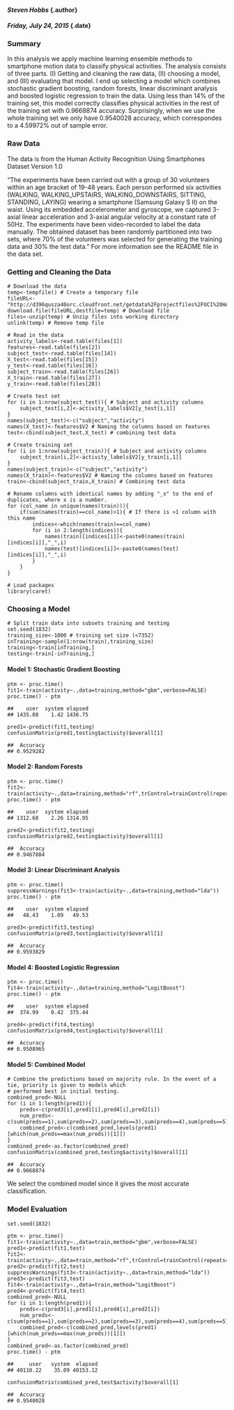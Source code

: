 #### *Steven Hobbs* {.author}

#### *Friday, July 24, 2015* {.date}

### Summary

In this analysis we apply machine learning ensemble methods to
smartphone motion data to classify physical activities. The analysis
consists of three parts. (I) Getting and cleaning the raw data, (II)
choosing a model, and (III) evaluating that model. I end up selecting a
model which combines stochastic gradient boosting, random forests,
linear discriminant analysis and boosted logistic regression to train
the data. Using less than 14% of the training set, this model correctly
classifies physical activities in the rest of the training set with
0.9668874 accuracy. Surprisingly, when we use the whole training set we
only have 0.9540028 accuracy, which correspondes to a 4.59972% out of
sample error.

### Raw Data

The data is from the Human Activity Recognition Using Smartphones
Dataset Version 1.0

“The experiments have been carried out with a group of 30 volunteers
within an age bracket of 19-48 years. Each person performed six
activities (WALKING, WALKING\_UPSTAIRS, WALKING\_DOWNSTAIRS, SITTING,
STANDING, LAYING) wearing a smartphone (Samsung Galaxy S II) on the
waist. Using its embedded accelerometer and gyroscope, we captured
3-axial linear acceleration and 3-axial angular velocity at a constant
rate of 50Hz. The experiments have been video-recorded to label the data
manually. The obtained dataset has been randomly partitioned into two
sets, where 70% of the volunteers was selected for generating the
training data and 30% the test data.” For more information see the
README file in the data set.

### Getting and Cleaning the Data

``` {.r}
# Download the data
temp<-tempfile() # Create a temporary file
fileURL<-"http://d396qusza40orc.cloudfront.net/getdata%2Fprojectfiles%2FUCI%20HAR%20Dataset.zip"
download.file(fileURL,destfile=temp) # Download file
files<-unzip(temp) # Unzip files into working directory
unlink(temp) # Remove temp file

# Read in the data
activity_labels<-read.table(files[1])
features<-read.table(files[2])
subject_test<-read.table(files[14])
X_test<-read.table(files[15])
y_test<-read.table(files[16])
subject_train<-read.table(files[26])
X_train<-read.table(files[27])
y_train<-read.table(files[28])

# Create test set
for (i in 1:nrow(subject_test)){ # Subject and activity columns
    subject_test[i,2]<-activity_labels$V2[y_test[i,1]]
}
names(subject_test)<-c("subject","activity")
names(X_test)<-features$V2 # Naming the columns based on features
test<-cbind(subject_test,X_test) # combining test data

# Create training set
for (i in 1:nrow(subject_train)){ # Subject and activity columns
    subject_train[i,2]<-activity_labels$V2[y_train[i,1]]
}
names(subject_train)<-c("subject","activity")
names(X_train)<-features$V2 # Naming the columns based on features
train<-cbind(subject_train,X_train) # Combining test data

# Rename columns with identical names by adding "_x" to the end of duplicates, where x is a number.
for (col_name in unique(names(train))){
    if(sum(names(train)==col_name)>1){ # If there is >1 column with this name
        indices<-which(names(train)==col_name)
        for (i in 2:length(indices)){
            names(train)[indices[i]]<-paste0(names(train)[indices[i]],"_",i)
            names(test)[indices[i]]<-paste0(names(test)[indices[i]],"_",i)
        }
    }
}

# Load packages
library(caret)
```

### Choosing a Model

``` {.r}
# Split train data into subsets training and testing
set.seed(1832)
training_size<-1000 # training set size (<7352)
inTraining<-sample(1:nrow(train),training_size)
training<-train[inTraining,]
testing<-train[-inTraining,] 
```

#### Model 1: Stochastic Gradient Boosting

``` {.r}
ptm <- proc.time()
fit1<-train(activity~.,data=training,method="gbm",verbose=FALSE)
proc.time() - ptm
```

    ##    user  system elapsed 
    ## 1435.08    1.42 1436.75

``` {.r}
pred1<-predict(fit1,testing)
confusionMatrix(pred1,testing$activity)$overall[1]
```

    ##  Accuracy 
    ## 0.9529282

#### Model 2: Random Forests

``` {.r}
ptm <- proc.time()
fit2<-train(activity~.,data=training,method="rf",trControl=trainControl(repeats=25))
proc.time() - ptm
```

    ##    user  system elapsed 
    ## 1312.68    2.26 1314.95

``` {.r}
pred2<-predict(fit2,testing)
confusionMatrix(pred2,testing$activity)$overall[1]
```

    ##  Accuracy 
    ## 0.9467884

#### Model 3: Linear Discriminant Analysis

``` {.r}
ptm <- proc.time()
suppressWarnings(fit3<-train(activity~.,data=training,method="lda"))
proc.time() - ptm
```

    ##    user  system elapsed 
    ##   48.43    1.09   49.53

``` {.r}
pred3<-predict(fit3,testing)
confusionMatrix(pred3,testing$activity)$overall[1]
```

    ##  Accuracy 
    ## 0.9593829

#### Model 4: Boosted Logistic Regression

``` {.r}
ptm <- proc.time()
fit4<-train(activity~.,data=training,method="LogitBoost")
proc.time() - ptm
```

    ##    user  system elapsed 
    ##  374.99    0.42  375.44

``` {.r}
pred4<-predict(fit4,testing)
confusionMatrix(pred4,testing$activity)$overall[1]
```

    ##  Accuracy 
    ## 0.9508965

#### Model 5: Combined Model

``` {.r}
# Combine the predictions based on majority rule. In the event of a tie, priority is given to models which
# performed best in initial testing.
combined_pred<-NULL
for (i in 1:length(pred1)){
    preds<-c(pred3[i],pred1[i],pred4[i],pred2[i])
    num_preds<-c(sum(preds==1),sum(preds==2),sum(preds==3),sum(preds==4),sum(preds==5),sum(preds==6))
    combined_pred<-c(combined_pred,levels(pred1)[which(num_preds==max(num_preds))[1]])    
}
combined_pred<-as.factor(combined_pred)
confusionMatrix(combined_pred,testing$activity)$overall[1]
```

    ##  Accuracy 
    ## 0.9668874

We select the combined model since it gives the most accurate
classification.

### Model Evaluation

``` {.r}
set.seed(1832)

ptm <- proc.time()
fit1<-train(activity~.,data=train,method="gbm",verbose=FALSE)
pred1<-predict(fit1,test)
fit2<-train(activity~.,data=train,method="rf",trControl=trainControl(repeats=25))
pred2<-predict(fit2,test)
suppressWarnings(fit3<-train(activity~.,data=train,method="lda"))
pred3<-predict(fit3,test)
fit4<-train(activity~.,data=train,method="LogitBoost")
pred4<-predict(fit4,test)
combined_pred<-NULL
for (i in 1:length(pred1)){
    preds<-c(pred3[i],pred1[i],pred4[i],pred2[i])
    num_preds<-c(sum(preds==1),sum(preds==2),sum(preds==3),sum(preds==4),sum(preds==5),sum(preds==6))
    combined_pred<-c(combined_pred,levels(pred1)[which(num_preds==max(num_preds))[1]])    
}
combined_pred<-as.factor(combined_pred)
proc.time() - ptm
```

    ##     user   system  elapsed 
    ## 40110.22    35.09 40153.12

``` {.r}
confusionMatrix(combined_pred,test$activity)$overall[1]
```

    ##  Accuracy 
    ## 0.9540028
